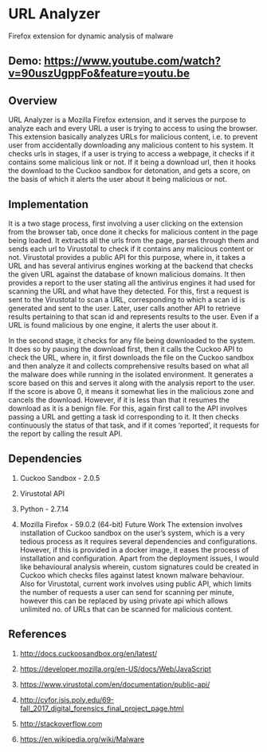 # URL Analyzer
Firefox extension for dynamic analysis of malware
## Demo: https://www.youtube.com/watch?v=90uszUgppFo&feature=youtu.be

## Overview 
URL Analyzer is a Mozilla Firefox extension, and it serves the purpose to analyze each and every URL a user is trying to access to using the browser. This extension basically analyzes URLs for malicious content, i.e. to prevent user from accidentally downloading any malicious content to his system. It checks urls in stages, if a user is trying to access a webpage, it checks if it contains some malicious link or not. If it being a download url, then it hooks the download to the Cuckoo sandbox for detonation, and gets a score, on the basis of which it alerts the user about it being malicious or not.

## Implementation 
It is a two stage process, first involving a user clicking on the extension from the browser tab, once done it checks for malicious content in the page being loaded. It extracts all the urls from the page, parses through them and sends each url to Virustotal to check if it contains any malicious content or not. Virustotal provides a public API for this purpose, where in, it takes a URL and has several antivirus engines working at the backend that checks the given URL against the database of known malicious domains. It then provides a report to the user stating all the antivirus engines it had used for scanning the URL and what have they detected. For this, first a request is sent to the Virustotal to scan a URL, corresponding to which a scan id is generated and sent to the user. Later, user calls another API to retrieve results pertaining to that scan id and represents results to the user. Even if a URL is found malicious by one engine, it alerts the user about it.

In the second stage, it checks for any file being downloaded to the system. It does so by pausing the download first, then it calls the Cuckoo API to check the URL, where in, it first downloads the file on the Cuckoo sandbox and then analyze it and collects comprehensive results based on what all the malware does while running in the isolated environment. It generates a score based on this and serves it along with the analysis report to the user. If the score is above 0, it means it somewhat lies in the malicious zone and cancels the download. However, if it is less than that it resumes the download as it is a benign file. For this, again first call to the API involves passing a URL and getting a task id corresponding to it. It then checks continuously the status of that task, and if it comes ‘reported’, it requests for the report by calling the result API.

## Dependencies

1. Cuckoo Sandbox - 2.0.5

2. Virustotal API

3. Python - 2.7.14

4. Mozilla Firefox - 59.0.2 (64-bit) Future Work The extension involves installation of Cuckoo sandbox on the user’s system, which is a very tedious process as it requires several dependencies and configurations. However, if this is provided in a docker image, it eases the process of installation and configuration. Apart from the deployment issues, I would like behavioural analysis wherein, custom signatures could be created in Cuckoo which checks files against latest known malware behaviour. Also for Virustotal, current work involves using public API, which limits the number of requests a user can send for scanning per minute, however this can be replaced by using private api which allows unlimited no. of URLs that can be scanned for malicious content.

## References

1. http://docs.cuckoosandbox.org/en/latest/

2. https://developer.mozilla.org/en-US/docs/Web/JavaScript

3. https://www.virustotal.com/en/documentation/public-api/

4. http://cyfor.isis.poly.edu/69-fall_2017_digital_forensics_final_project_page.html

5. http://stackoverflow.com

6. https://en.wikipedia.org/wiki/Malware
